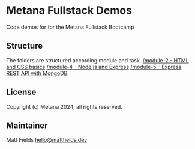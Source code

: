 # Metana Fullstack Demos
Code demos for for the Metana Fullstack Bootcamp

## Structure
The folders are structured according module and task.
[/module-2 - HTML and CSS basics](./module-2/readme.md)
[/module-4 - Node.js and Express](./module-4/readme.md)
[/module-5 - Express REST API with MongoDB](./module-5/readme.md)


## License
Copyright (c) Metana 2024, all rights reserved.

## Maintainer
Matt Fields [hello@mattfields.dev](mailto:hello@mattfields.dev)
